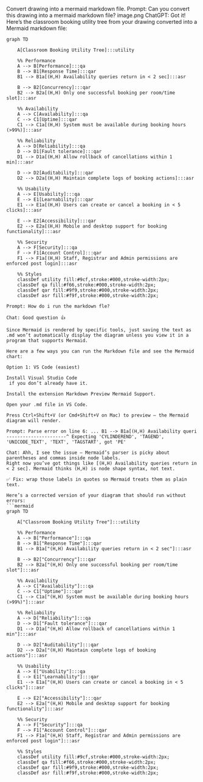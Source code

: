 Convert drawing into a mermaid markdown file.
Prompt: Can you convert this drawing into a mermaid markdown file?
        image.png
ChatGPT: Got it! Here’s the classroom booking utility tree from your drawing converted into a Mermaid markdown file:
```mermaid
graph TD

    A[Classroom Booking Utility Tree]:::utility

    %% Performance
    A --> B[Performance]:::qa
    B --> B1[Response Time]:::qar
    B1 --> B1a[(H,H) Availability queries return in < 2 sec]:::asr

    B --> B2[Concurrency]:::qar
    B2 --> B2a[(H,H) Only one successful booking per room/time slot]:::asr

    %% Availability
    A --> C[Availability]:::qa
    C --> C1[Uptime]:::qar
    C1 --> C1a[(H,H) System must be available during booking hours (>99%)]:::asr

    %% Reliability
    A --> D[Reliability]:::qa
    D --> D1[Fault tolerance]:::qar
    D1 --> D1a[(H,H) Allow rollback of cancellations within 1 min]:::asr

    D --> D2[Auditability]:::qar
    D2 --> D2a[(H,H) Maintain complete logs of booking actions]:::asr

    %% Usability
    A --> E[Usability]:::qa
    E --> E1[Learnability]:::qar
    E1 --> E1a[(H,H) Users can create or cancel a booking in < 5 clicks]:::asr

    E --> E2[Accessibility]:::qar
    E2 --> E2a[(H,H) Mobile and desktop support for booking functionality]:::asr

    %% Security
    A --> F[Security]:::qa
    F --> F1[Account Control]:::qar
    F1 --> F1a[(H,H) Staff, Registrar and Admin permissions are enforced post login]:::asr

    %% Styles
    classDef utility fill:#9cf,stroke:#000,stroke-width:2px;
    classDef qa fill:#f66,stroke:#000,stroke-width:2px;
    classDef qar fill:#9f9,stroke:#000,stroke-width:2px;
    classDef asr fill:#f9f,stroke:#000,stroke-width:2px;

Prompt: How do i run the markdown fle?

Chat: Good question 👍

Since Mermaid is rendered by specific tools, just saving the text as .md won’t automatically display the diagram unless you view it in a program that supports Mermaid.

Here are a few ways you can run the Markdown file and see the Mermaid chart:

Option 1: VS Code (easiest)

Install Visual Studio Code
 if you don’t already have it.

Install the extension Markdown Preview Mermaid Support.

Open your .md file in VS Code.

Press Ctrl+Shift+V (or Cmd+Shift+V on Mac) to preview — the Mermaid diagram will render.

Prompt: Parse error on line 6: ... B1 --> B1a[(H,H) Availability queri ----------------------^ Expecting 'CYLINDEREND', 'TAGEND', 'UNICODE_TEXT', 'TEXT', 'TAGSTART', got 'PE'

Chat: Ahh, I see the issue — Mermaid’s parser is picky about parentheses and commas inside node labels.
Right now you’ve got things like [(H,H) Availability queries return in < 2 sec]. Mermaid thinks (H,H) is node shape syntax, not text.

✅ Fix: wrap those labels in quotes so Mermaid treats them as plain text.

Here’s a corrected version of your diagram that should run without errors:
```mermaid
graph TD

    A["Classroom Booking Utility Tree"]:::utility

    %% Performance
    A --> B["Performance"]:::qa
    B --> B1["Response Time"]:::qar
    B1 --> B1a["(H,H) Availability queries return in < 2 sec"]:::asr

    B --> B2["Concurrency"]:::qar
    B2 --> B2a["(H,H) Only one successful booking per room/time slot"]:::asr

    %% Availability
    A --> C["Availability"]:::qa
    C --> C1["Uptime"]:::qar
    C1 --> C1a["(H,H) System must be available during booking hours (>99%)"]:::asr

    %% Reliability
    A --> D["Reliability"]:::qa
    D --> D1["Fault tolerance"]:::qar
    D1 --> D1a["(H,H) Allow rollback of cancellations within 1 min"]:::asr

    D --> D2["Auditability"]:::qar
    D2 --> D2a["(H,H) Maintain complete logs of booking actions"]:::asr

    %% Usability
    A --> E["Usability"]:::qa
    E --> E1["Learnability"]:::qar
    E1 --> E1a["(H,H) Users can create or cancel a booking in < 5 clicks"]:::asr

    E --> E2["Accessibility"]:::qar
    E2 --> E2a["(H,H) Mobile and desktop support for booking functionality"]:::asr

    %% Security
    A --> F["Security"]:::qa
    F --> F1["Account Control"]:::qar
    F1 --> F1a["(H,H) Staff, Registrar and Admin permissions are enforced post login"]:::asr

    %% Styles
    classDef utility fill:#9cf,stroke:#000,stroke-width:2px;
    classDef qa fill:#f66,stroke:#000,stroke-width:2px;
    classDef qar fill:#9f9,stroke:#000,stroke-width:2px;
    classDef asr fill:#f9f,stroke:#000,stroke-width:2px;



    
